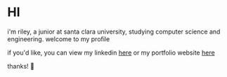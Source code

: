 # HI

i'm riley, a junior at santa clara university, studying computer science and engineering. welcome to my profile

if you'd like, you can view my linkedin [here](https://www.linkedin.com/in/rileyguioguio/) or my portfolio website [here](https://yelir4.github.io/)

thanks! 🙂
<!--
**yelir4/yelir4** is a ✨ _special_ ✨ repository because its `README.md` (this file) appears on your GitHub profile.

Here are some ideas to get you started:

- 🔭 I’m currently working on ...
- 🌱 I’m currently learning ...
- 👯 I’m looking to collaborate on ...
- 🤔 I’m looking for help with ...
- 💬 Ask me about ...
- 📫 How to reach me: ...
- 😄 Pronouns: ...
- ⚡ Fun fact: ...
-->
